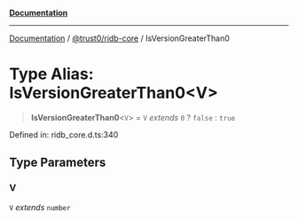 [**Documentation**](../../../README.md)

***

[Documentation](../../../README.md) / [@trust0/ridb-core](../README.md) / IsVersionGreaterThan0

# Type Alias: IsVersionGreaterThan0\<V\>

> **IsVersionGreaterThan0**\<`V`\> = `V` *extends* `0` ? `false` : `true`

Defined in: ridb\_core.d.ts:340

## Type Parameters

### V

`V` *extends* `number`
